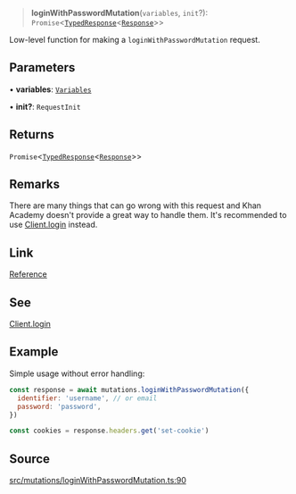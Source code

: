 > **loginWithPasswordMutation**(`variables`, `init`?): `Promise`\<[`TypedResponse`](api%5Cinterfaces%5CTypedResponse.md)\<[`Response`](api%5Cnamespaces%5Cmutations%5Cnamespaces%5CLoginWithPasswordMutation%5Ctype-aliases%5CResponse.md)\>\>

Low-level function for making a `loginWithPasswordMutation` request.

## Parameters

• **variables**: [`Variables`](api%5Cnamespaces%5Cmutations%5Cnamespaces%5CLoginWithPasswordMutation%5Cinterfaces%5CVariables.md)

• **init?**: `RequestInit`

## Returns

`Promise`\<[`TypedResponse`](api%5Cinterfaces%5CTypedResponse.md)\<[`Response`](api%5Cnamespaces%5Cmutations%5Cnamespaces%5CLoginWithPasswordMutation%5Ctype-aliases%5CResponse.md)\>\>

## Remarks

There are many things that can go wrong with this request and Khan Academy
doesn't provide a great way to handle them. It's recommended to use
[Client.login](api%5Cclasses%5CClient.md#login) instead.

## Link

[Reference](https://khan-api.bhavjit.com/reference/view/19553924/2s8YzQUiXU#77a4642b-3580-4409-b837-1ac82a487c35)

## See

[Client.login](api%5Cclasses%5CClient.md#login)

## Example

Simple usage without error handling:
```js
const response = await mutations.loginWithPasswordMutation({
  identifier: 'username', // or email
  password: 'password',
})

const cookies = response.headers.get('set-cookie')
```

## Source

[src/mutations/loginWithPasswordMutation.ts:90](https://github.com/bhavjitChauhan/khan-api/blob/214cc6672777162cd3ec638a3ad3a22f7fe37e04/src/mutations/loginWithPasswordMutation.ts#L90)
